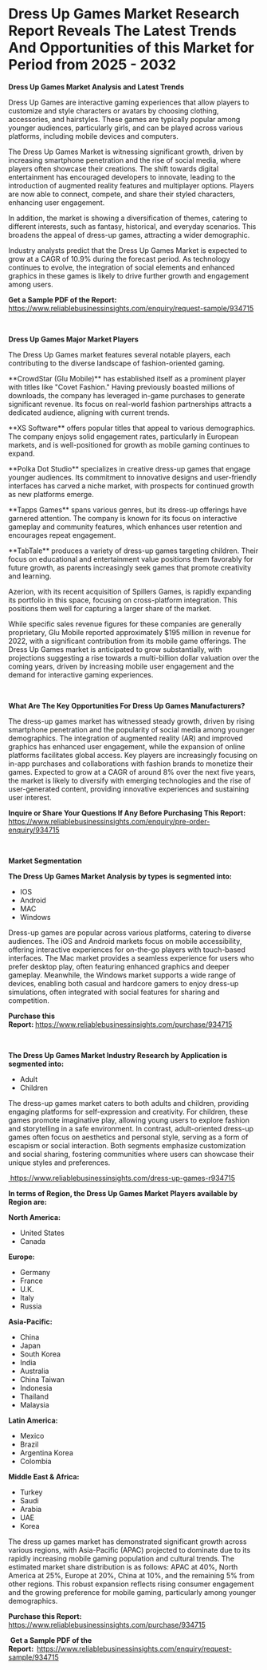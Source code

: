 <p><h1>Dress Up Games Market Research Report Reveals The Latest Trends And Opportunities of this Market for Period from 2025 - 2032</h1></p><p><strong>Dress Up Games Market Analysis and Latest Trends</strong></p>
<p><p>Dress Up Games are interactive gaming experiences that allow players to customize and style characters or avatars by choosing clothing, accessories, and hairstyles. These games are typically popular among younger audiences, particularly girls, and can be played across various platforms, including mobile devices and computers. </p><p>The Dress Up Games Market is witnessing significant growth, driven by increasing smartphone penetration and the rise of social media, where players often showcase their creations. The shift towards digital entertainment has encouraged developers to innovate, leading to the introduction of augmented reality features and multiplayer options. Players are now able to connect, compete, and share their styled characters, enhancing user engagement.</p><p>In addition, the market is showing a diversification of themes, catering to different interests, such as fantasy, historical, and everyday scenarios. This broadens the appeal of dress-up games, attracting a wider demographic. </p><p>Industry analysts predict that the Dress Up Games Market is expected to grow at a CAGR of 10.9% during the forecast period. As technology continues to evolve, the integration of social elements and enhanced graphics in these games is likely to drive further growth and engagement among users.</p></p>
<p><strong>Get a Sample PDF of the Report:&nbsp;</strong> <a href="https://www.reliablebusinessinsights.com/enquiry/request-sample/934715?utm_campaign=2440&utm_medium=2&utm_source=Github&utm_content=ia&utm_term=18042025&utm_id=dress-up-games">https://www.reliablebusinessinsights.com/enquiry/request-sample/934715</a></p>
<p>&nbsp;</p>
<p><strong>Dress Up Games Major Market Players</strong></p>
<p><p>The Dress Up Games market features several notable players, each contributing to the diverse landscape of fashion-oriented gaming. </p><p>**CrowdStar (Glu Mobile)** has established itself as a prominent player with titles like "Covet Fashion." Having previously boasted millions of downloads, the company has leveraged in-game purchases to generate significant revenue. Its focus on real-world fashion partnerships attracts a dedicated audience, aligning with current trends.</p><p>**XS Software** offers popular titles that appeal to various demographics. The company enjoys solid engagement rates, particularly in European markets, and is well-positioned for growth as mobile gaming continues to expand.</p><p>**Polka Dot Studio** specializes in creative dress-up games that engage younger audiences. Its commitment to innovative designs and user-friendly interfaces has carved a niche market, with prospects for continued growth as new platforms emerge.</p><p>**Tapps Games** spans various genres, but its dress-up offerings have garnered attention. The company is known for its focus on interactive gameplay and community features, which enhances user retention and encourages repeat engagement.</p><p>**TabTale** produces a variety of dress-up games targeting children. Their focus on educational and entertainment value positions them favorably for future growth, as parents increasingly seek games that promote creativity and learning.</p><p>Azerion, with its recent acquisition of Spillers Games, is rapidly expanding its portfolio in this space, focusing on cross-platform integration. This positions them well for capturing a larger share of the market.</p><p>While specific sales revenue figures for these companies are generally proprietary, Glu Mobile reported approximately $195 million in revenue for 2022, with a significant contribution from its mobile game offerings. The Dress Up Games market is anticipated to grow substantially, with projections suggesting a rise towards a multi-billion dollar valuation over the coming years, driven by increasing mobile user engagement and the demand for interactive gaming experiences.</p></p>
<p>&nbsp;</p>
<p><strong>What Are The Key Opportunities For Dress Up Games Manufacturers?</strong></p>
<p><p>The dress-up games market has witnessed steady growth, driven by rising smartphone penetration and the popularity of social media among younger demographics. The integration of augmented reality (AR) and improved graphics has enhanced user engagement, while the expansion of online platforms facilitates global access. Key players are increasingly focusing on in-app purchases and collaborations with fashion brands to monetize their games. Expected to grow at a CAGR of around 8% over the next five years, the market is likely to diversify with emerging technologies and the rise of user-generated content, providing innovative experiences and sustaining user interest.</p></p>
<p><strong>Inquire or Share Your Questions If Any Before Purchasing This Report:</strong> <a href="https://www.reliablebusinessinsights.com/enquiry/pre-order-enquiry/934715?utm_campaign=2440&utm_medium=2&utm_source=Github&utm_content=ia&utm_term=18042025&utm_id=dress-up-games">https://www.reliablebusinessinsights.com/enquiry/pre-order-enquiry/934715</a></p>
<p>&nbsp;</p>
<p><strong>Market Segmentation</strong></p>
<p><strong>The Dress Up Games Market Analysis by types is segmented into:</strong></p>
<p><ul><li>IOS</li><li>Android</li><li>MAC</li><li>Windows</li></ul></p>
<p><p>Dress-up games are popular across various platforms, catering to diverse audiences. The iOS and Android markets focus on mobile accessibility, offering interactive experiences for on-the-go players with touch-based interfaces. The Mac market provides a seamless experience for users who prefer desktop play, often featuring enhanced graphics and deeper gameplay. Meanwhile, the Windows market supports a wide range of devices, enabling both casual and hardcore gamers to enjoy dress-up simulations, often integrated with social features for sharing and competition.</p></p>
<p><strong>Purchase this Report:&nbsp;</strong><a href="https://www.reliablebusinessinsights.com/purchase/934715?utm_campaign=2440&utm_medium=2&utm_source=Github&utm_content=ia&utm_term=18042025&utm_id=dress-up-games">https://www.reliablebusinessinsights.com/purchase/934715</a></p>
<p>&nbsp;</p>
<p><strong>The Dress Up Games Market Industry Research by Application is segmented into:</strong></p>
<p><ul><li>Adult</li><li>Children</li></ul></p>
<p><p>The dress-up games market caters to both adults and children, providing engaging platforms for self-expression and creativity. For children, these games promote imaginative play, allowing young users to explore fashion and storytelling in a safe environment. In contrast, adult-oriented dress-up games often focus on aesthetics and personal style, serving as a form of escapism or social interaction. Both segments emphasize customization and social sharing, fostering communities where users can showcase their unique styles and preferences.</p></p>
<p><a href="https://www.reliablebusinessinsights.com/dress-up-games-r934715?utm_campaign=2440&utm_medium=2&utm_source=Github&utm_content=ia&utm_term=18042025&utm_id=dress-up-games">&nbsp;https://www.reliablebusinessinsights.com/dress-up-games-r934715</a></p>
<p><strong>In terms of Region, the Dress Up Games Market Players available by Region are:</strong></p>
<p>
    <p> <strong> North America: </strong>
        <ul>
            <li>United States</li>
            <li>Canada</li>
        </ul>
        </p> 
    <p> <strong> Europe: </strong>
        <ul>
            <li>Germany</li>
            <li>France</li>
            <li>U.K.</li>
            <li>Italy</li>
            <li>Russia</li>
        </ul>
        </p> 
    <p> <strong> Asia-Pacific: </strong>
        <ul>
            <li>China</li>
            <li>Japan</li>
            <li>South Korea</li>
            <li>India</li>
            <li>Australia</li>
            <li>China Taiwan</li>
            <li>Indonesia</li>
            <li>Thailand</li>
            <li>Malaysia</li>
        </ul>
        </p> 
    <p> <strong> Latin America: </strong>
        <ul>
            <li>Mexico</li>
            <li>Brazil</li>
            <li>Argentina Korea</li>
            <li>Colombia</li>
        </ul>
        </p> 
    <p> <strong> Middle East & Africa: </strong>
        <ul>
            <li>Turkey</li>
            <li>Saudi</li>
            <li>Arabia</li>
            <li>UAE</li>
            <li>Korea</li>
        </ul>
    </p>
    </p>
<p><p>The dress up games market has demonstrated significant growth across various regions, with Asia-Pacific (APAC) projected to dominate due to its rapidly increasing mobile gaming population and cultural trends. The estimated market share distribution is as follows: APAC at 40%, North America at 25%, Europe at 20%, China at 10%, and the remaining 5% from other regions. This robust expansion reflects rising consumer engagement and the growing preference for mobile gaming, particularly among younger demographics.</p></p>
<p><strong>Purchase this Report: </strong><a href="https://www.reliablebusinessinsights.com/purchase/934715?utm_campaign=2440&utm_medium=2&utm_source=Github&utm_content=ia&utm_term=18042025&utm_id=dress-up-games">https://www.reliablebusinessinsights.com/purchase/934715</a></p>
<p>&nbsp;<strong>Get a Sample PDF of the Report:&nbsp;&nbsp;</strong><a href="https://www.reliablebusinessinsights.com/enquiry/request-sample/934715?utm_campaign=2440&utm_medium=2&utm_source=Github&utm_content=ia&utm_term=18042025&utm_id=dress-up-games">https://www.reliablebusinessinsights.com/enquiry/request-sample/934715</a></p>
<p><strong></strong></p>
<p><p></p><p></p><p></p></p>